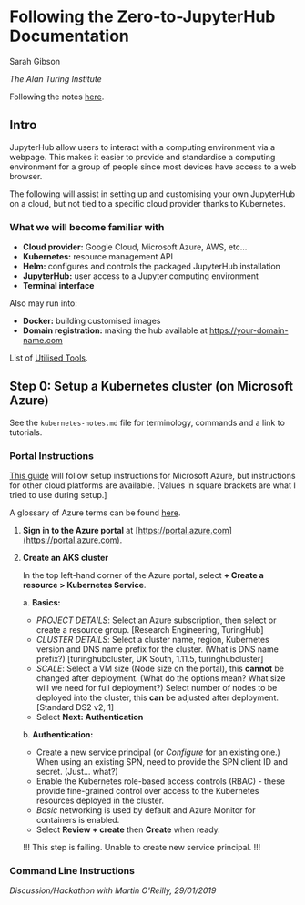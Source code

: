 # Following the Zero-to-JupyterHub Documentation

Sarah Gibson

_The Alan Turing Institute_

Following the notes [here](https://zero-to-jupyterhub.readthedocs.io/en/latest/index.html).

## Intro

JupyterHub allow users to interact with a computing environment via a webpage.
This makes it easier to provide and standardise a computing environment for a group of people since most devices have access to a web browser.

The following will assist in setting up and customising your own JupyterHub on a cloud, but not tied to a specific cloud provider thanks to Kubernetes. 

### What we will become familiar with

* **Cloud provider:** Google Cloud, Microsoft Azure, AWS, etc...
* **Kubernetes:** resource management API
* **Helm:** configures and controls the packaged JupyterHub installation
* **JupyterHub:** user access to a Jupyter computing environment
* **Terminal interface**

Also may run into:
* **Docker:** building customised images
* **Domain registration:** making the hub available at https://your-domain-name.com

List of [Utilised Tools](https://zero-to-jupyterhub.readthedocs.io/en/latest/tools.html#tools).

## Step 0: Setup a Kubernetes cluster (on Microsoft Azure)

See the `kubernetes-notes.md` file for terminology, commands and a link to tutorials.

### Portal Instructions

[This guide](https://docs.microsoft.com/en-us/azure/aks/kubernetes-walkthrough-portal) will follow setup instructions for Microsoft Azure, but instructions for other cloud platforms are available.
[Values in square brackets are what I tried to use during setup.]

A glossary of Azure terms can be found [here](https://docs.microsoft.com/en-us/azure/azure-glossary-cloud-terminology).

1. **Sign in to the Azure portal** at [https://portal.azure.com](https://portal.azure.com).

2. **Create an AKS cluster**

   In the top left-hand corner of the Azure portal, select **+ Create a resource > Kubernetes Service**.
   
   a. **Basics:**
   
      * _PROJECT DETAILS_: Select an Azure subscription, then select or create a resource group.
        [Research Engineering, TuringHub]
      * _CLUSTER DETAILS_: Select a cluster name, region, Kubernetes version and DNS name prefix for the cluster. (What is DNS name prefix?)
        [turinghubcluster, UK South, 1.11.5, turinghubcluster]
      * _SCALE_: Select a VM size (Node size on the portal), this **cannot** be changed after deployment. (What do the options mean? What size will we need for full deployment?) Select number of nodes to be deployed into the cluster, this **can** be adjusted after deployment.
        [Standard DS2 v2, 1]
      * Select **Next: Authentication**

   b. **Authentication:**
      * Create a new service principal (or _Configure_ for an existing one.) When using an existing SPN, need to provide the SPN client ID and secret. (Just... what?)
      * Enable the Kubernetes role-based access controls (RBAC) - these provide fine-grained control over access to the Kubernetes resources deployed in the cluster.
      * _Basic_ networking is used by default and Azure Monitor for containers is enabled.
      * Select **Review + create** then **Create** when ready.

   !!! This step is failing. Unable to create new service principal. !!!

### Command Line Instructions

*Discussion/Hackathon with Martin O'Reilly, 29/01/2019*

